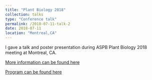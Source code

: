 ```yaml
---
title: "Plant Biology 2018"
collection: talks
type: "Conference talk"
permalink: /2018-07-11-talk-2
date: 2018-07-11
location: "Montreal,CA"
---
```


I gave a talk and poster presentation during ASPB Plant Biology 2018 meeting at Montreal, CA. 

[More information can be found here](https://plantbiology.aspb.org/) 


[Program can be found here](http://plantbiology.aspb.org/wp-content/uploads/PDF/PlantBiology2018Program.pdf)
